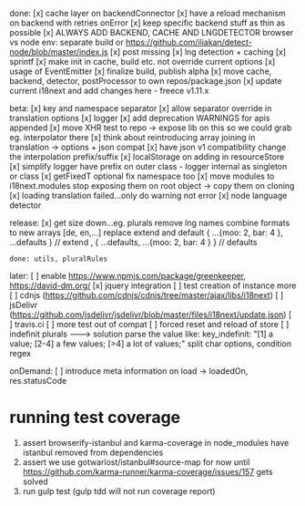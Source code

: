 done:
[x] cache layer on backendConnector
[x] have a reload mechanism on backend with retries onError
[x] keep specific backend stuff as thin as possible
[x] ALWAYS ADD BACKEND, CACHE AND LNGDETECTOR browser vs node env: separate build or https://github.com/iliakan/detect-node/blob/master/index.js
[x] post missing
[x] lng detection + caching
[x] sprintf
[x] make init in cache, build etc. not override current options
[x] usage of EventEmitter
[x] finalize build, publish alpha
[x] move cache, backend, detector, postProcessor to own repos/package.json
[x] update current i18next and add changes here - freece v1.11.x

beta:
[x] key and namespace separator
[x] allow separator override in translation options
[x] logger
[x] add deprecation WARNINGS for apis appended
[x] move XHR test to repo -> expose lib on this so we could grab eg. interpolator there
[x] think about reintroducing array joining in translation -> options + json compat
[x] have json v1 compatibility change the interpolation prefix/suffix
[x] localStorage on adding in resourceStore
[x] simplify logger have prefix on outer class - logger internal as singleton or class
[x] getFixedT optional fix namespace too
[x] move modules to i18next.modules stop exposing them on root object -> copy them on cloning
[x] loading translation failed...only do warning not error
[x] node language detector


release:
[x] get size down...eg. plurals remove lng names combine formats to new arrays [de, en,...]
    replace extend and default
    { ...{moo: 2, bar: 4 }, ...defaults } // extend
    , { ...defaults, ...{moo: 2, bar: 4 } } // defaults

    done: utils, pluralRules


later:
[ ] enable https://www.npmjs.com/package/greenkeeper, https://david-dm.org/
[x] jquery integration
[ ] test creation of instance more
[ ] cdnjs (https://github.com/cdnjs/cdnjs/tree/master/ajax/libs/i18next)
[ ] jsDelivr (https://github.com/jsdelivr/jsdelivr/blob/master/files/i18next/update.json)
[ ] travis.ci
[ ] more test out of compat
[ ] forced reset and reload of store
[ ] indefinit plurals ---> solution parse the value like:
    key_indefinit: "[1] a value; [2-4] a few values; [>4] a lot of values;"
    split char options, condition regex

onDemand:
[ ] introduce meta information on load -> loadedOn, res.statusCode



# running test coverage

1) assert browserify-istanbul and karma-coverage in node_modules have istanbul removed from dependencies
2) assert we use gotwarlost/istanbul#source-map for now until https://github.com/karma-runner/karma-coverage/issues/157 gets solved
3) run gulp test (gulp tdd will not run coverage report)
